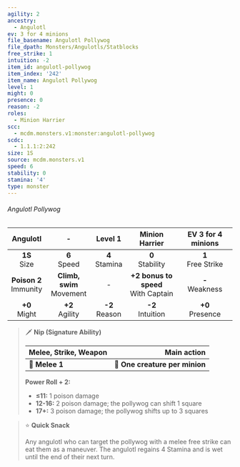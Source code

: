 ```yaml
---
agility: 2
ancestry:
  - Angulotl
ev: 3 for 4 minions
file_basename: Angulotl Pollywog
file_dpath: Monsters/Angulotls/Statblocks
free_strike: 1
intuition: -2
item_id: angulotl-pollywog
item_index: '242'
item_name: Angulotl Pollywog
level: 1
might: 0
presence: 0
reason: -2
roles:
  - Minion Harrier
scc:
  - mcdm.monsters.v1:monster:angulotl-pollywog
scdc:
  - 1.1.1:2:242
size: 1S
source: mcdm.monsters.v1
speed: 6
stability: 0
stamina: '4'
type: monster
---
```


###### Angulotl Pollywog

|          Angulotl          |               -               |      Level 1       |             Minion Harrier              |   EV 3 for 4 minions   |
| :------------------------: | :---------------------------: | :----------------: | :-------------------------------------: | :--------------------: |
|      **1S**<br/> Size      |       **6**<br/> Speed        | **4**<br/> Stamina |          **0**<br/> Stability           | **1**<br/> Free Strike |
| **Poison 2**<br/> Immunity | **Climb, swim**<br/> Movement |         -          | **+2 bonus to speed**<br/> With Captain |  **-**<br/> Weakness   |
|     **+0**<br/> Might      |      **+2**<br/> Agility      | **-2**<br/> Reason |          **-2**<br/> Intuition          |  **+0**<br/> Presence  |

<!-- -->
> 🗡 **Nip (Signature Ability)**
>
> | **Melee, Strike, Weapon** |                **Main action** |
> | ------------------------- | -----------------------------: |
> | **📏 Melee 1**            | **🎯 One creature per minion** |
>
> **Power Roll + 2:**
>
> - **≤11:** 1 poison damage
> - **12-16:** 2 poison damage; the pollywog can shift 1 square
> - **17+:** 3 poison damage; the pollywog shifts up to 3 squares

<!-- -->
> ⭐️ **Quick Snack**
>
> Any angulotl who can target the pollywog with a melee free strike can eat them as a maneuver. The angulotl regains 4 Stamina and is wet until the end of their next turn.
